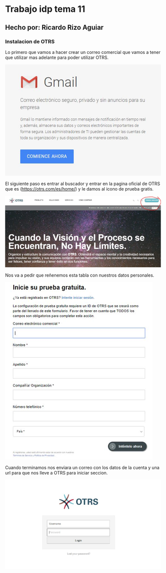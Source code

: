 # Trabajo idp tema 11
## Hecho por: Ricardo Rizo Aguiar  

### Instalacion de OTRS

Lo primero que vamos a hacer crear un correo comercial que vamos a tener que  utilizar mas adelante para poder utilizar OTRS.

![imagen0](imagenes/Captura2.JPG)

El siguiente paso es entrar al buscador y entrar en la pagina oficial de OTRS que es (https://otrs.com/es/home/) y le damos al icono de prueba gratis.

![imagen1](imagenes/captura0.JPG)

Nos va a pedir que reñenemos esta tabla con nuestros datos personales.

![imagen2](imagenes/Captura.JPG)

Cuando terminamos nos enviara un correo con los datos de la cuenta y una url para que nos lleve a OTRS para iniciar seccion.
 
![imagen3](imagenes/Captura3.JPG)


